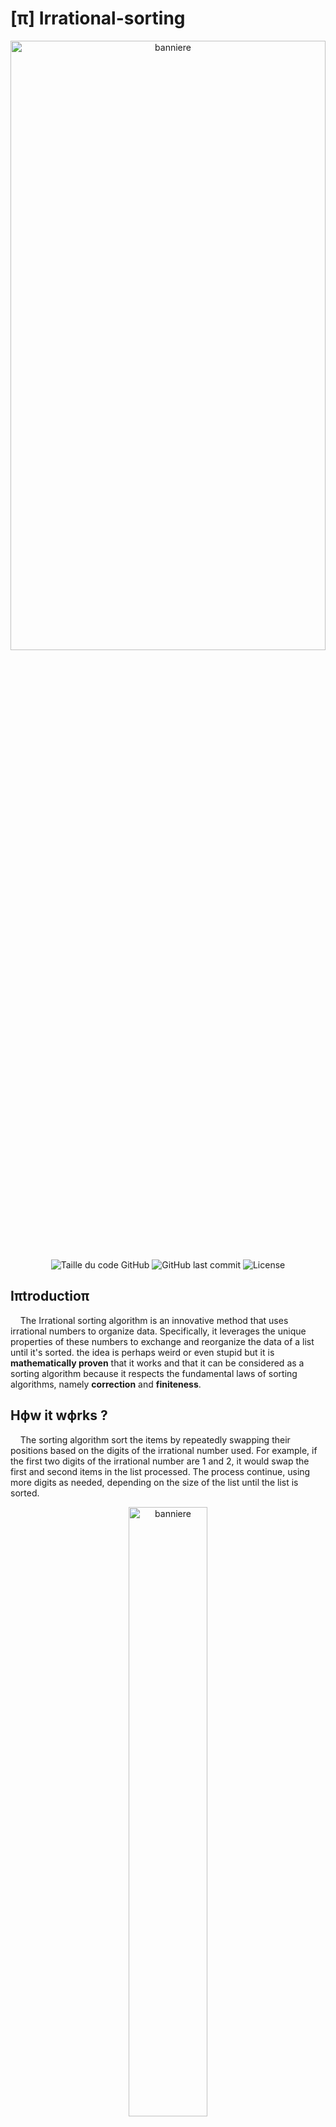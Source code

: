 # [π] Irrational-sorting 
<div align="center"><img alt="banniere" align="center"  height="50%" width="100%" src="photos/TPI_banner.png"></div>

<div align=center>
  <img alt="Taille du code GitHub" src="https://img.shields.io/github/languages/code-size/Wanous/Irrational-sorting?label=taille%20du%20code">
  <img alt="GitHub last commit" src="https://img.shields.io/github/last-commit/Wanous/Irrational-sorting?logo=github&style=plastic">
  <img alt="License" src="https://img.shields.io/github/license/Wanous/Irrational-sorting?style=plastic">
</div>

## Iπtroductioπ
&nbsp;&nbsp;&nbsp;&nbsp;The Irrational sorting algorithm is an innovative method that uses irrational numbers to organize data. Specifically, it leverages the unique properties of these numbers to exchange and reorganize the data of a list until it's sorted. the idea is perhaps weird or even stupid
but it is **mathematically proven** that it works and that it can be considered as a sorting algorithm because it respects the fundamental laws of sorting algorithms, namely **correction** and **finiteness**.

## Hϕw it wϕrks ?
&nbsp;&nbsp;&nbsp;&nbsp;The sorting algorithm sort the items by repeatedly swapping their positions based on the digits of the irrational number used. For example, if the first two digits of the irrational number are 1 and 2, it would swap the first and second items in the list processed. The process continue, using more digits as needed, depending on the size of the list until the list is sorted.

<div align="center"><img alt="banniere" align="center"  height="50%" width="50%" src="photos/Example_exchange.png"></div>

<div align="center"><h3>π : 3.1415...<mark><b>03</b></mark></h3></div>

> [!NOTE]  
>If the decimal points to an index that does not exist. For example the decimal points to index 9 in a list of 6 elements. The exchange is not performed.

## Hαndling Lαrger Lists
&nbsp;&nbsp;&nbsp;&nbsp;The algorithm adapts to different list sizes by using more digits from the irrational number as the list grows. For a list of 10 items, you use one digit at a time; for a list of 100 items, you use two digits at a time, and so on. This ensures that every item in the list can be properly sorted, even as the list size increases.

I calculate that with this equation : p = ⌈log<sub>10</sub>(n)⌉
- p ∈ ℕ*  : the interval of decimals to take 
- n ∈ ℕ*  : number of elements on the list

### Examples :
- p = 1 : ‘141592653589793238462643383279…’ →  1,4,1,5,9,2,6,5,3,5,8,9,7,...  
- p = 2 : ‘141592653589793238462643383279…’ → 14,15,92,65,35,89,79,32,38,... 

(here it is the first decimals of π which are used for the example)

## ✅ δemonstration to prove the **correction** and **finiteness**
&nbsp;&nbsp;&nbsp;&nbsp;Proving both correction and finiteness is essential for establishing the reliability and practicality of the irrational sorting algorithm. Without these proofs, there would be no way to ensure that the algorithm could be used effectively in any situation. By carefully leveraging the properties of irrational numbers and probability theory, I successfully demonstrated that my algorithm will always sort a list correctly and will always finish the task in a finite amount of time.

  <div align="center"><h2><strong><mark>Correction</mark></strong></h2></div>

  > [!NOTE]  
  > correction in the context of a sorting algorithm means that the algorithm will always produce a sorted list as output, regardless of the initial order of the elements. This property ensures that the algorithm is reliable and can be trusted to perform the sorting task accurately.
  
  The algorithm makes swaps between items based on the digits of the irrational number. He can do it theoretically infinitely. Plus the algorithm is made in a while loop that will stop if the list is sorted. 
  ```
  while is_sorted(my_list) == False :
      swap element in the list based on the digits
  ```
  So if I prove that the list can be sorted then I can prove the correction, I already said that But proving that is by proving the Finiteness because the Finiteness is by sorting the list. *Understand ?*
  It means that if I prove the Finiteness I prove the correction. It's the same with the bogo sort.
  
  <div align="center"><h2><strong><mark>Finiteness</mark></strong></h2></div>

> [!NOTE]  
> Finiteness refers to the algorithm's ability to complete the sorting process in a finite amount of time. In other words, the algorithm should not run indefinitely; it should eventually stop once the list is sorted.

1. <ins><h3> Valid Swaps: </h3></ins>
- The probability that the one indices randomly drawn in the interval $[0,10^p−1]$ for the swap are in the valid interval $[0,𝑛 − 1]$ is :
  $${n \over 10^p}$$
  But for a swap we need not one but two indices randomly drawn in the interval $[0,10^p−1]$ that are in the valid interval $[0,𝑛 − 1]$. So the correct probability is :
  $${n \over 10^p}\cdot{n \over 10^p}$$ so $${n^2 \over 10^{2p}}$$

> [!TIP]
**Example to understand** : If I take a list of 11 elements then n = 11 and I have an interval of 2 because p = ⌈log<sub>10</sub>(11)⌉ <=> 2, so the possible values ​​go from 0 to 99, 
>This lead to 
>$${11 \over 100}$$​ 
>of having a valid index. And this is also equal to 
>$${11 \over 10^2}$$​ 
>that can be write 
>$${n \over 10^p}$$​ 
>With what I have said before

2. <ins><h3> Well-sorted Swaps: </h3></ins>
- Each valid swap has a probability of 
$${1 \over 2}$$​ 
 of producing a well-ordered pair. 
 To determine this I done a **reasoning by disjunction of cases** :

  There are four possible cases to consider based on the relationships between the elements $a$ and $b$ and their indices $i$ and $j$. Let's analyze these cases.
  Let $a$ be the element at index $i$ and $b$ be the element at index $j$ such as $a = list[i]$ and $b = list[j]$. I Assume that $i$ and $j$ are distinct.
  Here are the four cases to consider:

  1. **Case 1: `a > b ` and `i > j` :**
      Here, $a$ is greater than $b$, and $a$ is at a later position in the list $i > j$.
      **Result**: The swap does not change the correct order (if we want an ascending sort). The elements will still be in the correct order after the swap.

  2. **Case 2: `a > b` and  `j > i` :**
      Here, $a$ is larger than $b$, but $b$ is at a later position in the list $j > i$.
      **Result**: The swap improves the order of the list because, after the swap, $b$ will be in the correct place before $a$.

  3. **Case 3: `b > a` and  `i > j` :**
     Here, $b$ is larger than $a$, but $a$ is at a later position in the list $i > j$.
     **Result**: The swap improves the order of the list because, after the swap, $a$ will be in the correct place before $b$.

  4. **Case 4: `b > a` and `j > i` :**
     Here, $b$ is greater than $a$, and $b$ is at a later position in the list $j > i$.
     **Result**: The swap does not change the correct order (if ascending sorting is desired). The elements will still be in the correct order after the swap.

  #### Case Analysis

  - **Case 1 and Case 4**: The swap does not change the correct order, so it does not directly contribute to the partial sort.
  - **Case 2 and Case 3**: The swap improves the order of the list, thus contributing to the partial sort.

  #### Conclusion
  There are therefore two cases out of four (Case 2 and Case 3) where the exchange improves the order, which gives a probability of 2/4, that is to say **1/2** that the exchange contributes to the partial sorting of the list.

3. <ins><h3> Combined Probability: </h3></ins>
- The combined probability that a valid swap produces a well-ordered pair is 
$${n \over 10^p}\cdot{1 \over 2}$$ so $${n^2 \over 2\cdot10^{2p}}$$

> [!IMPORTANT]
> **Conclusion :** Although the probability of each individual swap bringing the list to a completely sorted state is small, it is not zero. With enough swaps, the cumulative probability of getting a sorted list tends to 1. The non-zero probability of improvement at each swap ensures that the algorithm will not run forever without ever producing a complete order.
> This means that, theoretically, the algorithm will eventually sort the list completely, even though it may take a very large number of swaps.
> Therefore **finiteness** is prouved and so the **correctness** as well.


## 📼 Thε application
&nbsp;&nbsp;&nbsp;&nbsp;If you have remark it, this is not a repository to just a `README.md` but for a whole application. The application is called `Sorting Visualizer` and the title say it all but this is an visualisation of the Irrational sorting !
### Interface
The interface is pretty simple. Their is two slidebar :
- One to select the speed or the sorting (can be change during the sorting)
- Another one to select for the numbers of elements to sort


Then the `start button` to start the sorting and the `restart button` to start another sorting with different parameters. You can even choose your irrational number !

Here a photo to see how it look like :

 <img alt="Image od the interface n°1" height="50%" width="100%" src="photos/Interface_description.png">

 Oh and the window is completely resizable :

  <img alt="Image od the interface n°1" height="50%" width="100%" src="photos/Interface_size.png">

 
 
| button        | utility           | Cool  |
| ------------- |:-------------:| -----:|
| col 3 is      | right-aligned | $1600 |
| col 2 is      | centered      |   $12 |
| zebra stripes | are neat      |    $1 |
